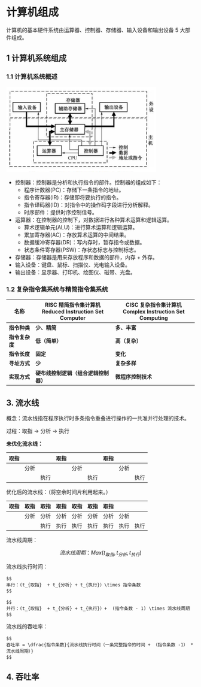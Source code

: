 # 计算机组成

计算机的基本硬件系统由运算器、控制器、存储器、输入设备和输出设备 5 大部件组成。

## 1 计算机系统组成
### 1.1 计算机系统概述
<img src="/images/cs/system.png" width="400" alt="计算机系统组成">

- 控制器：控制器是分析和执行指令的部件。控制器的组成如下：
  - 程序计数器(PC)：存储下一条指令的地址。
  - 指令寄存器(IR)：存储即将要执行的指令。
  - 指令译码器(ID)：对指令中的操作码字段进行分析解释。
  - 时序部件：提供时序控制信号。
- 运算器：在控制器的控制下，对数据进行各种算术运算和逻辑运算。
  - 算术逻辑单元(ALU)：进行算术运算和逻辑运算。
  - 累加寄存器(AC)：存放算术运算的中间结果。
  - 数据缓冲寄存器(DR)：写内存时，暂存指令或数据。
  - 状态条件寄存器(PSW)：存状态标志与控制标志。
- 存储器：存储器是用来存放程序和数据的部件，内存 + 外存。
- 输入设备：键盘、鼠标、扫描仪、光电输入设备。
- 输出设备：显示器、打印机、绘图仪、磁带、光盘。

### 1.2 复杂指令集系统与精简指令集系统

| 名称               | RISC 精简指令集计算机<br />Reduced Instruction Set Computer | **CISC 复杂指令集计算机<br />Complex Instruction Set Computing** |
| ------------------ | ----------------------------------------------------------- | ------------------------------------------------------------ |
| **指令种类**       | **少、精简**                                                | **多、丰富**                                                 |
| **指令复杂度**     | **低（简单）**                                              | **高（复杂）**                                               |
| **指令长度**       | **固定**                                                    | **变化**                                                     |
| **寻址方式**       | **少**                                                      | **复杂多样**                                                 |
| **实现方式**       | **硬布线控制逻辑（组合逻辑控制器）**                        | **微程序控制技术**                                           |


## 3. 流水线
概念：流水线指在程序执行时多条指令重叠进行操作的一共准并行处理的技术。

过程：取指 → 分析 → 执行

**未优化流水线：**

| 取指 |  |  | 取指 |  |  | 取指 |  |  |
| --- | --- | --- | --- | --- | --- | --- | --- | --- |
|  | 分析 |  |  | 分析 |  |  | 分析 |  |
|  |  | 执行 |  |  | 执行 |  |  | 执行 |

优化后的流水线：（将空余时间片利用起来。）

| 取指 | 取指 | 取指 | 取指 | 取指 | 取指 | 取指 |  |  |
| --- | --- | --- | --- | --- | --- | --- | --- | --- |
|  | 分析 | 分析 | 分析 | 分析 | 分析 | 分析 | 分析 |  |
|  |  | 执行 | 执行 | 执行 | 执行 | 执行 | 执行 | 执行 |

流水线周期：

$$
流水线周期：Max(t_{取指}  , t_{分析} , t_{执行})
$$

流水线执行时间：

```
$$
串行：(t_{取指}  + t_{分析} + t_{执行}）\times 指令条数
$$
``` 

```
$$
并行：(t_{取指}  + t_{分析} + t_{执行}）+  (指令条数 - 1) \times 流水线周期
$$
```
流水线的吞吐率：
```
$$
吞吐率 = \dfrac{指令条数}{流水线执行时间（一条完整指令的时间 + （指令条数 -1） * 流水线周期）} 
$$
```
## 4. 吞吐率